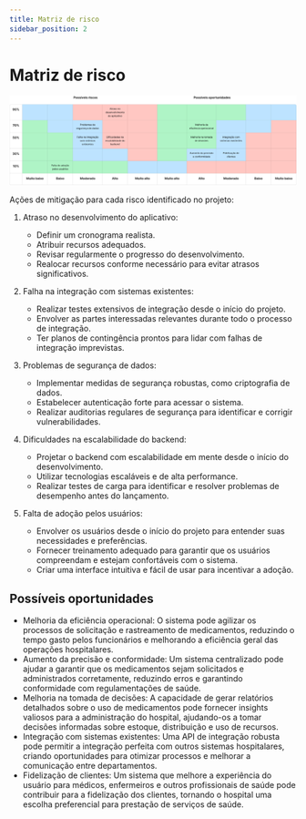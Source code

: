 ```yaml
---
title: Matriz de risco
sidebar_position: 2
---
```


# Matriz de risco


![matriz de risco](../../../static/img/sprint-1/matriz_de_risco.png)

Ações de mitigação para cada risco identificado no projeto:

1. Atraso no desenvolvimento do aplicativo:
   - Definir um cronograma realista.
   - Atribuir recursos adequados.
   - Revisar regularmente o progresso do desenvolvimento.
   - Realocar recursos conforme necessário para evitar atrasos significativos.

2. Falha na integração com sistemas existentes:
   - Realizar testes extensivos de integração desde o início do projeto.
   - Envolver as partes interessadas relevantes durante todo o processo de integração.
   - Ter planos de contingência prontos para lidar com falhas de integração imprevistas.

3. Problemas de segurança de dados:
   - Implementar medidas de segurança robustas, como criptografia de dados.
   - Estabelecer autenticação forte para acessar o sistema.
   - Realizar auditorias regulares de segurança para identificar e corrigir vulnerabilidades.

4. Dificuldades na escalabilidade do backend:
   - Projetar o backend com escalabilidade em mente desde o início do desenvolvimento.
   - Utilizar tecnologias escaláveis e de alta performance.
   - Realizar testes de carga para identificar e resolver problemas de desempenho antes do lançamento.

5. Falta de adoção pelos usuários:
   - Envolver os usuários desde o início do projeto para entender suas necessidades e preferências.
   - Fornecer treinamento adequado para garantir que os usuários compreendam e estejam confortáveis com o sistema.
   - Criar uma interface intuitiva e fácil de usar para incentivar a adoção.

## Possíveis oportunidades
- Melhoria da eficiência operacional: O sistema pode agilizar os processos de solicitação e rastreamento de medicamentos, reduzindo o tempo gasto pelos funcionários e melhorando a eficiência geral das operações hospitalares.
- Aumento da precisão e conformidade: Um sistema centralizado pode ajudar a garantir que os medicamentos sejam solicitados e administrados corretamente, reduzindo erros e garantindo conformidade com regulamentações de saúde.
- Melhoria na tomada de decisões: A capacidade de gerar relatórios detalhados sobre o uso de medicamentos pode fornecer insights valiosos para a administração do hospital, ajudando-os a tomar decisões informadas sobre estoque, distribuição e uso de recursos.
- Integração com sistemas existentes: Uma API de integração robusta pode permitir a integração perfeita com outros sistemas hospitalares, criando oportunidades para otimizar processos e melhorar a comunicação entre departamentos.
- Fidelização de clientes: Um sistema que melhore a experiência do usuário para médicos, enfermeiros e outros profissionais de saúde pode contribuir para a fidelização dos clientes, tornando o hospital uma escolha preferencial para prestação de serviços de saúde.